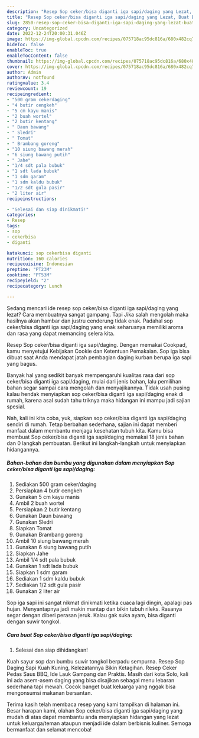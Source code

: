 ```yaml
---
description: "Resep Sop ceker/bisa diganti iga sapi/daging yang Lezat, Buat Buka Puasa Lezat"
title: "Resep Sop ceker/bisa diganti iga sapi/daging yang Lezat, Buat Buka Puasa Lezat"
slug: 2850-resep-sop-ceker-bisa-diganti-iga-sapi-daging-yang-lezat-buat-buka-puasa-lezat
category: Uncategorized
date: 2022-12-24T20:00:31.046Z
image: https://img-global.cpcdn.com/recipes/075718ac95dc816a/680x482cq70/sop-cekerbisa-diganti-iga-sapidaging-foto-resep-utama.jpg
hideToc: false
enableToc: true
enableTocContent: false
thumbnail: https://img-global.cpcdn.com/recipes/075718ac95dc816a/680x482cq70/sop-cekerbisa-diganti-iga-sapidaging-foto-resep-utama.jpg
cover: https://img-global.cpcdn.com/recipes/075718ac95dc816a/680x482cq70/sop-cekerbisa-diganti-iga-sapidaging-foto-resep-utama.jpg
author: Admin
authorAv: notfound
ratingvalue: 3.4
reviewcount: 19
recipeingredient:
- "500 gram cekerdaging"
- "4 butir cengkeh"
- "5 cm kayu manis"
- "2 buah wortel"
- "2 butir kentang"
- " Daun bawang"
- " Sledri"
- " Tomat"
- " Brambang goreng"
- "10 siung bawang merah"
- "6 siung bawang putih"
- " Jahe"
- "1/4 sdt pala bubuk"
- "1 sdt lada bubuk"
- "1 sdm garam"
- "1 sdm kaldu bubuk"
- "1/2 sdt gula pasir"
- "2 liter air"
recipeinstructions:

- "Selesai dan siap dinikmati!"
categories:
- Resep
tags:
- sop
- cekerbisa
- diganti

katakunci: sop cekerbisa diganti 
nutrition: 160 calories
recipecuisine: Indonesian
preptime: "PT23M"
cooktime: "PT53M"
recipeyield: "2"
recipecategory: Lunch

---
```



Sedang mencari ide resep sop ceker/bisa diganti iga sapi/daging yang lezat? Cara membuatnya sangat gampang. Tapi Jika salah mengolah maka hasilnya akan hambar dan justru cenderung tidak enak. Padahal sop ceker/bisa diganti iga sapi/daging yang enak seharusnya memiliki aroma dan rasa yang dapat memancing selera kita.


Resep Sop ceker/bisa diganti iga sapi/daging. Dengan memakai Cookpad, kamu menyetujui Kebijakan Cookie dan Ketentuan Pemakaian. Sop iga bisa dibuat saat Anda mendapat jatah pembagian daging kurban berupa iga sapi yang bagus.

Banyak hal yang sedikit banyak mempengaruhi kualitas rasa dari sop ceker/bisa diganti iga sapi/daging, mulai dari jenis bahan, lalu pemilihan bahan segar sampai cara mengolah dan menyajikannya. Tidak usah pusing kalau hendak menyiapkan sop ceker/bisa diganti iga sapi/daging enak di rumah, karena asal sudah tahu triknya maka hidangan ini mampu jadi sajian spesial.


Nah, kali ini kita coba, yuk, siapkan sop ceker/bisa diganti iga sapi/daging sendiri di rumah. Tetap berbahan sederhana, sajian ini dapat memberi manfaat dalam membantu menjaga kesehatan tubuh kita. Kamu bisa membuat Sop ceker/bisa diganti iga sapi/daging memakai 18 jenis bahan dan 0 langkah pembuatan. Berikut ini langkah-langkah untuk menyiapkan hidangannya.

<!--inarticleads1-->

##### Bahan-bahan dan bumbu yang digunakan dalam menyiapkan Sop ceker/bisa diganti iga sapi/daging:

1. Sediakan 500 gram ceker/daging
1. Persiapkan 4 butir cengkeh
1. Gunakan 5 cm kayu manis
1. Ambil 2 buah wortel
1. Persiapkan 2 butir kentang
1. Gunakan  Daun bawang
1. Gunakan  Sledri
1. Siapkan  Tomat
1. Gunakan  Brambang goreng
1. Ambil 10 siung bawang merah
1. Gunakan 6 siung bawang putih
1. Siapkan  Jahe
1. Ambil 1/4 sdt pala bubuk
1. Gunakan 1 sdt lada bubuk
1. Siapkan 1 sdm garam
1. Sediakan 1 sdm kaldu bubuk
1. Sediakan 1/2 sdt gula pasir
1. Gunakan 2 liter air


Sop iga sapi ini sangat nikmat dinikmati ketika cuaca lagi dingin, apalagi pas hujan. Menyantapnya jadi makin mantap dan bikin tubuh rileks. Rasanya segar dengan diberi perasan jeruk. Kalau gak suka ayam, bisa diganti dengan suwir tongkol. 

<!--inarticleads2-->

##### Cara buat Sop ceker/bisa diganti iga sapi/daging:


1. Selesai dan siap dihidangkan!

Kuah sayur sop dan bumbu suwir tongkol berpadu sempurna. Resep Sop Daging Sapi Kuah Kuning, Kelezatannya Bikin Ketagihan. Resep Ceker Pedas Saus BBQ, Ide Lauk Gampang dan Praktis. Masih dari kota Solo, kali ini ada asem-asem daging yang bisa disajikan sebagai menu lebaran sederhana tapi mewah. Cocok banget buat keluarga yang nggak bisa mengonsumsi makanan bersantan. 

Terima kasih telah membaca resep yang kami tampilkan di halaman ini. Besar harapan kami, olahan Sop ceker/bisa diganti iga sapi/daging yang mudah di atas dapat membantu anda menyiapkan hidangan yang lezat untuk keluarga/teman ataupun menjadi ide dalam berbisnis kuliner. Semoga bermanfaat dan selamat mencoba!
